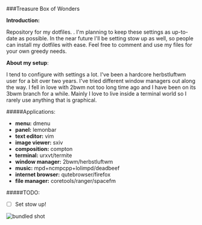 ###Treasure Box of Wonders

__Introduction:__

Repository for my dotfiles. . I'm planning to keep these settings as up-to-date as possible. In the near future I'll be setting stow up as well, so people can install my dotfiles with ease. Feel free to comment and use my files for your own greedy needs.

__About my setup__:

I tend to configure with settings a lot. I've been a hardcore herbstluftwm user for a bit over two years. I've tried different window managers out along the way. I fell in love with 2bwm not too long time ago and I have been on its 3bwm branch for a while. Mainly I love to live inside a terminal world so I rarely use anything that is graphical. 

#####Applications:
- __menu:__ dmenu
- __panel:__ lemonbar 
- __text editor:__ vim
- __image viewer:__ sxiv
- __composition:__ compton
- __terminal:__ urxvt/termite
- __window manager:__ 2bwm/herbstluftwm
- __music:__ mpd+ncmpcpp+lolimpd/deadbeef
- __internet browser:__ qutebrowser/firefox
- __file manager:__ coretools/ranger/spacefm

#####TODO:
- [ ] Set stow up!

![bundled shot](https://files.catbox.moe/7dobkw.png)
